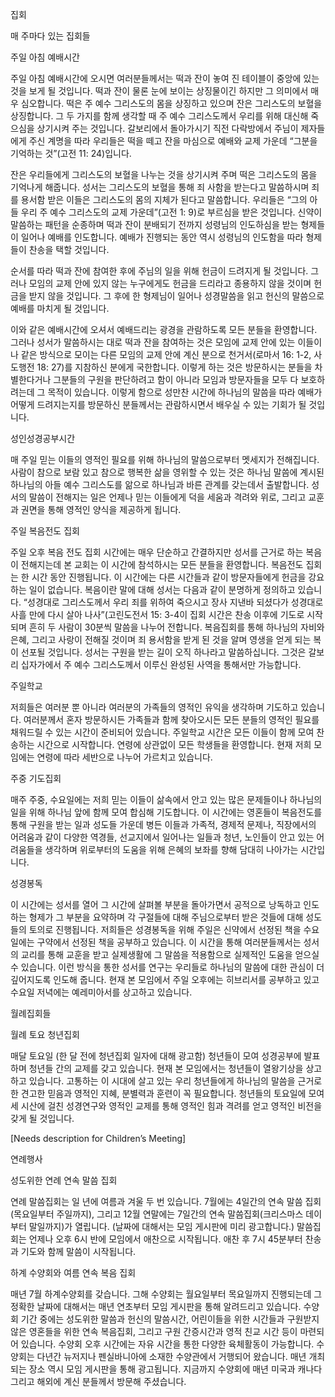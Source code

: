 집회

매 주마다 있는 집회들

주일 아침 예배시간

주일 아침 예배시간에 오시면 여러분들께서는 떡과 잔이 놓여 진 테이블이 중앙에 있는 것을 보게 될 것입니다. 떡과 잔이 물론 눈에 보이는 상징물이긴 하지만 그 의미에서 매우 심오합니다. 떡은 주 예수 그리스도의 몸을 상징하고 있으며 잔은 그리스도의 보혈을 상징합니다. 그 두 가지를 함께 생각할 때 주 예수 그리스도께서 우리를 위해 대신해 죽으심을 상기시켜 주는 것입니다. 갈보리에서 돌아가시기 직전 다락방에서 주님이 제자들에게 주신 계명을 따라 우리들은 떡을 떼고 잔을 마심으로 예배와 교제 가운데 “그분을 기억하는 것”(고전 11: 24)입니다. 

잔은 우리들에게 그리스도의 보혈을 나누는 것을 상기시켜 주며 떡은 그리스도의 몸을 기억나게 해줍니다. 성서는 그리스도의 보혈을 통해 죄 사함을 받는다고 말씀하시며 죄를 용서함 받은 이들은 그리스도의 몸의 지체가 된다고 말씀합니다. 우리들은 “그의 아들 우리 주 예수 그리스도의 교제 가운데”(고전 1: 9)로 부르심을 받은 것입니다. 신약이 말씀하는 패턴을 순종하며 떡과 잔이 분배되기 전까지 성령님의 인도하심을 받는 형제들이 일어나 예배를 인도합니다. 예배가 진행되는 동안 역시 성령님의 인도함을 따라 형제들이 찬송을 택할 것입니다.

순서를 따라 떡과 잔에 참여한 후에 주님의 일을 위해 헌금이 드려지게 될 것입니다. 그러나 모임의 교제 안에 있지 않는 누구에게도 헌금을 드리라고 종용하지 않을 것이며 헌금을 받지 않을 것입니다. 그 후에 한 형제님이 일어나 성경말씀을 읽고 헌신의 말씀으로 예배를 마치게 될 것입니다.

이와 같은 예배시간에 오셔서 예배드리는 광경을 관람하도록 모든 분들을 환영합니다. 그러나 성서가 말씀하시는 대로 떡과 잔을 참여하는 것은 모임에 교제 안에 있는 이들이나 같은 방식으로 모이는 다른 모임의 교제 안에 계신 분으로 천거서(로마서 16: 1-2, 사도행전 18: 27)를 지참하신 분에게 국한합니다. 이렇게 하는 것은 방문하시는 분들을 차별한다거나 그분들의 구원을 판단하려고 함이 아니라 모임과 방문자들을 모두 다 보호하려는데 그 목적이 있습니다. 이렇게 함으로 성만찬 시간에 하나님의 말씀을 따라 예배가 어떻게 드려지는지를 방문하신 분들께서는 관람하시면서 배우실 수 있는 기회가 될 것입니다.


성인성경공부시간

매 주일 믿는 이들의 영적인 필요를 위해 하나님의 말씀으로부터 멧세지가 전해집니다. 사람이 참으로 보람 있고 참으로 행복한 삶을 영위할 수 있는 것은 하나님 말씀에 계시된 하나님의 아들 예수 그리스도를 앎으로 하나님과 바른 관계를 갖는데서 출발합니다. 성서의 말씀이 전해지는 일은 언제나 믿는 이들에게 덕을 세움과 격려와 위로, 그리고 교훈과 권면을 통해 영적인 양식을 제공하게 됩니다. 


주일 복음전도 집회

주일 오후 복음 전도 집회 시간에는 매우 단순하고 간결하지만 성서를 근거로 하는 복음이 전해지는데 본 교회는 이 시간에 참석하시는 모든 분들을 환영합니다. 복음전도 집회는 한 시간 동안 진행됩니다. 이 시간에는 다른 시간들과 같이 방문자들에게 헌금을 강요하는 일이 없습니다. 복음이란 말에 대해 성서는 다음과 같이 분명하게 정의하고 있습니다. “성경대로 그리스도께서 우리 죄를 위하여 죽으시고 장사 지낸바 되셨다가 성경대로 사흘 만에 다시 살아 나사”(고린도전서 15: 3-4이 집회 시간은 찬송 이후에 기도로 시작되며 흔히 두 사람이 30분씩 말씀을 나누어 전합니다. 복음집회를 통해 하나님의 자비와 은혜, 그리고 사랑이 전해질 것이며 죄 용서함을 받게 된 것을 알며 영생을 얻게 되는 복이 선포될 것입니다. 성서는 구원을 받는 길이 오직 하나라고 말씀하십니다. 그것은 갈보리 십자가에서 주 예수 그리스도께서 이루신 완성된 사역을 통해서만 가능합니다. 


주일학교

저희들은 여러분 뿐 아니라 여러분의 가족들의 영적인 유익을 생각하며 기도하고 있습니다. 여러분께서 혼자 방문하시든 가족들과 함께 찾아오시든 모든 분들의 영적인 필요를 채워드릴 수 있는 시간이 준비되어 있습니다. 주일학교 시간은 모든 이들이 함께 모여 찬송하는 시간으로 시작합니다. 연령에 상관없이 모든 학생들을 환영합니다. 현재 저희 모임에는 연령에 따라 세반으로 나누어 가르치고 있습니다. 


주중 기도집회

매주 주중, 수요일에는 저희 믿는 이들이 삶속에서 안고 있는 많은 문제들이나 하나님의 일을 위해 하나님 앞에 함께 모여 합심해 기도합니다. 이 시간에는 영혼들이 복음전도를 통해 구원을 받는 일과 성도들 가운데 병든 이들과 가족적, 경제적 문제나, 직장에서의 어려움과 같이 다양한 역경들, 선교지에서 일어나는 일들과 청년, 노인들이 안고 있는 어려움들을 생각하며 위로부터의 도움을 위해 은혜의 보좌를 향해 담대히 나아가는 시간입니다. 


성경봉독

이 시간에는 성서를 열어 그 시간에 살펴볼 부분을 돌아가면서 공적으로 낭독하고 인도하는 형제가 그 부분을 요약하며 각 구절들에 대해 주님으로부터 받은 것들에 대해 성도들의 토의로 진행됩니다. 저희들은 성경봉독을 위해 주일은 신약에서 선정된 책을 수요일에는 구약에서 선정된 책을 공부하고 있습니다. 이 시간을 통해 여러분들께서는 성서의 교리를 통해 교훈을 받고 실제생활에 그 말씀을 적용함으로 실제적인 도움을 얻으실 수 있습니다. 이런 방식을 통한 성서를 연구는 우리들로 하나님의 말씀에 대한 관심이 더 깊어지도록 인도해 줍니다. 현재 본 모임에서 주일 오후에는 히브리서를 공부하고 있고 수요일 저녁에는 예레미아서를 상고하고 있습니다. 



월례집회들

월례 토요 청년집회

매달 토요일 (한 달 전에 청년집회 일자에 대해 광고함) 청년들이 모여 성경공부에 발표하며 청년들 간의 교제를 갖고 있습니다. 현재 본 모임에서는 청년들이 열왕기상을 상고하고 있습니다. 고통하는 이 시대에 살고 있는 우리 청년들에게 하나님의 말씀을 근거로 한 견고한 믿음과 영적인 지혜, 분별력과 훈련이 꼭 필요합니다. 청년들의 토요일에 모여 세 시산에 걸친 성경연구와 영적인 교제를 통해 영적인 힘과 격려를 얻고 영적인 비전을 갖게 될 것입니다. 


[Needs description for Children’s Meeting]


연례행사

성도위한 연례 연속 말씀 집회

연례 말씀집회는 일 년에 여름과 겨울 두 번 있습니다. 7월에는 4일간의 연속 말씀 집회(목요일부터 주일까지), 그리고 12월 연말에는 7일간의 연속 말씀집회(크리스마스 데이부터 말일까지)가 열립니다. (날짜에 대해서는 모임 게시판에 미리 광고합니다.) 말씀집회는 언제나 오후 6시 반에 모임에서 애찬으로 시작됩니다. 애찬 후 7시 45분부터 찬송과 기도와 함께 말씀이 시작됩니다. 


하계 수양회와 여름 연속 복음 집회

매년 7월 하계수양회를 갖습니다. 그해 수양회는 월요일부터 목요일까지 진행되는데 그 정확한 날짜에 대해서는 매년 연초부터 모임 게시판을 통해 알려드리고 있습니다. 수양회 기간 중에는 성도위한 말씀과 헌신의 말씀시간, 어린이들을 위한 시간들과 구원받지 않은 영혼들을 위한 연속 복음집회, 그리고 구원 간증시간과 영적 친교 시간 등이 마련되어 있습니다. 수양회 오후 시간에는 자유 시간을 통한 다양한 육체활동이 가능합니다. 수양회는 다년간 뉴저지나 펜실바니아에 소재한 수양관에서 거행되어 왔습니다. 매년 개최되는 장소 역시 모임 게시판을 통해 광고됩니다. 지금까지 수양회에 매년 미국과 캐나다 그리고 해외에 계신 분들께서 방문해 주셨습니다.
